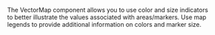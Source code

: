 The VectorMap component allows you to&nbsp;use color and size indicators to&nbsp;better illustrate the values associated with areas/markers. Use map legends to&nbsp;provide additional information on&nbsp;colors and marker size.